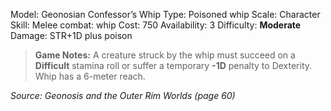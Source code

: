 Model: Geonosian Confessor’s Whip
Type: Poisoned whip
Scale: Character
Skill: Melee combat: whip
Cost: 750
Availability: 3
Difficulty: **Moderate**
Damage: STR+1D plus poison

> **Game Notes:** 
> A creature struck by the whip must succeed on a **Difficult** stamina roll or suffer a temporary **-1D** penalty to Dexterity. Whip has a 6-meter reach.

*Source: Geonosis and the Outer Rim Worlds (page 60)*